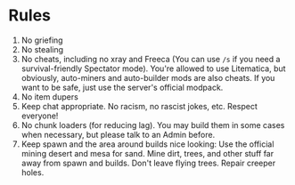 # Rules

1. No griefing
2. No stealing
3. No cheats, including no xray and Freeca (You can use `/s` if you need a survival-friendly Spectator mode). You're allowed to use Litematica, but obviously, auto-miners and auto-builder mods are also cheats. If you want to be safe, just use the server's official modpack.
4. No item dupers
5. Keep chat appropriate. No racism, no rascist jokes, etc. Respect everyone!
6. No chunk loaders (for reducing lag). You may build them in some cases when necessary, but please talk to an Admin before.
7. Keep spawn and the area around builds nice looking: Use the official mining desert and mesa for sand. Mine dirt, trees, and other stuff far away from spawn and builds. Don't leave flying trees. Repair creeper holes. 